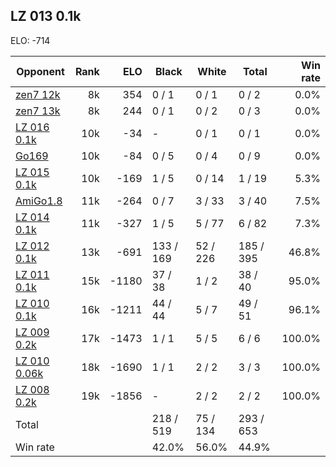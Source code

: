 ## LZ 013 0.1k ##

ELO: -714

Opponent | Rank | ELO | Black | White | Total | Win rate
---------|-----:|----:|-------|-------|-------|-------:
[zen7 12k](zen7%2012k.md) | 8k | 354 | 0 / 1 | 0 / 1 | 0 / 2 | 0.0%
[zen7 13k](zen7%2013k.md) | 8k | 244 | 0 / 1 | 0 / 2 | 0 / 3 | 0.0%
[LZ 016 0.1k](LZ%20016%200.1k.md) | 10k | -34 | - | 0 / 1 | 0 / 1 | 0.0%
[Go169](Go169.md) | 10k | -84 | 0 / 5 | 0 / 4 | 0 / 9 | 0.0%
[LZ 015 0.1k](LZ%20015%200.1k.md) | 10k | -169 | 1 / 5 | 0 / 14 | 1 / 19 | 5.3%
[AmiGo1.8](AmiGo1.8.md) | 11k | -264 | 0 / 7 | 3 / 33 | 3 / 40 | 7.5%
[LZ 014 0.1k](LZ%20014%200.1k.md) | 11k | -327 | 1 / 5 | 5 / 77 | 6 / 82 | 7.3%
[LZ 012 0.1k](LZ%20012%200.1k.md) | 13k | -691 | 133 / 169 | 52 / 226 | 185 / 395 | 46.8%
[LZ 011 0.1k](LZ%20011%200.1k.md) | 15k | -1180 | 37 / 38 | 1 / 2 | 38 / 40 | 95.0%
[LZ 010 0.1k](LZ%20010%200.1k.md) | 16k | -1211 | 44 / 44 | 5 / 7 | 49 / 51 | 96.1%
[LZ 009 0.2k](LZ%20009%200.2k.md) | 17k | -1473 | 1 / 1 | 5 / 5 | 6 / 6 | 100.0%
[LZ 010 0.06k](LZ%20010%200.06k.md) | 18k | -1690 | 1 / 1 | 2 / 2 | 3 / 3 | 100.0%
[LZ 008 0.2k](LZ%20008%200.2k.md) | 19k | -1856 | - | 2 / 2 | 2 / 2 | 100.0%
Total | | | 218 / 519 | 75 / 134 | 293 / 653 | 
Win rate| | | 42.0% | 56.0% | 44.9% | 
